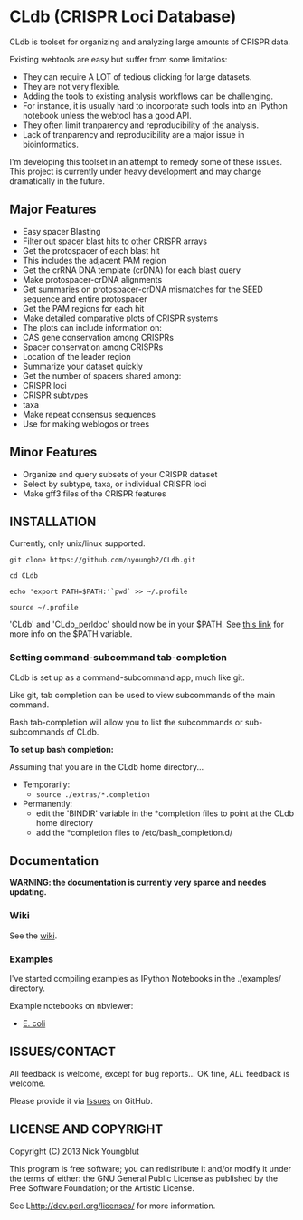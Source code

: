 CLdb (CRISPR Loci Database) 
===========================

CLdb is toolset for organizing and analyzing large amounts of CRISPR data.

Existing webtools are easy but suffer from some limitatios:

* They can require A LOT of tedious clicking for large datasets.
* They are not very flexible.
 * Adding the tools to existing analysis workflows can be challenging.
 * For instance, it is usually hard to incorporate such tools into an IPython
notebook unless the webtool has a good API.
* They often limit tranparency and reproducibility of the analysis.
 * Lack of tranparency and reproducibility are a major issue in bioinformatics.


I'm developing this toolset in an attempt to remedy some of these issues.
This project is currently under heavy development and may change
dramatically in the future.


## Major Features

* Easy spacer Blasting
 * Filter out spacer blast hits to other CRISPR arrays
 * Get the protospacer of each blast hit
  * This includes the adjacent PAM region
 * Get the crRNA DNA template (crDNA) for each blast query
 * Make protospacer-crDNA alignments
 * Get summaries on protospacer-crDNA mismatches for the SEED sequence and entire protospacer
 * Get the PAM regions for each hit
* Make detailed comparative plots of CRISPR systems 
 * The plots can include information on:
  * CAS gene conservation among CRISPRs
  * Spacer conservation among CRISPRs
  * Location of the leader region
* Summarize your dataset quickly
 * Get the number of spacers shared among:
  * CRISPR loci
  * CRISPR subtypes
  * taxa
 * Make repeat consensus sequences
  * Use for making weblogos or trees



## Minor Features

* Organize and query subsets of your CRISPR dataset
 * Select by subtype, taxa, or individual CRISPR loci
* Make gff3 files of the CRISPR features



## INSTALLATION 

Currently, only unix/linux supported.

~~~
git clone https://github.com/nyoungb2/CLdb.git

cd CLdb

echo 'export PATH=$PATH:'`pwd` >> ~/.profile

source ~/.profile
~~~

'CLdb' and 'CLdb_perldoc' should now be in your $PATH.
See [this link](http://kb.iu.edu/data/acar.html) for more info
on the $PATH variable.


### Setting command-subcommand tab-completion

CLdb is set up as a command-subcommand app, much like git. 

Like git, tab completion can be used to view subcommands of
the main command.

Bash tab-completion will allow you to list the subcommands
or sub-subcommands of CLdb.

__To set up bash completion:__

Assuming that you are in the CLdb home directory...

* Temporarily:
  * `source ./extras/*.completion`
* Permanently:
  * edit the 'BINDIR' variable in the *completion files to point 
  at the CLdb home directory
  * add the *completion files to /etc/bash_completion.d/



## Documentation

__WARNING: the documentation is currently very sparce and needes updating.__


### Wiki

See the [wiki](https://github.com/nyoungb2/CLdb/wiki).


### Examples

I've started compiling examples as IPython Notebooks
in the ./examples/ directory. 

Example notebooks on nbviewer:

* [E. coli](http://nbviewer.ipython.org/github/nyoungb2/CLdb/tree/master/examples/ecoli_ipynb/) 


## ISSUES/CONTACT

All feedback is welcome, except for bug reports... 
OK fine, *ALL* feedback is welcome.

Please provide it via [Issues](https://github.com/nyoungb2/CLdb/issues) on GitHub.

## LICENSE AND COPYRIGHT

Copyright (C) 2013 Nick Youngblut

This program is free software; you can redistribute it and/or modify it
under the terms of either: the GNU General Public License as published
by the Free Software Foundation; or the Artistic License.

See L<http://dev.perl.org/licenses/> for more information.